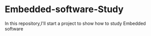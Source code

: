 # Embedded-software-Study
In this repository,I'll start a project to show how to study Embedded software 
